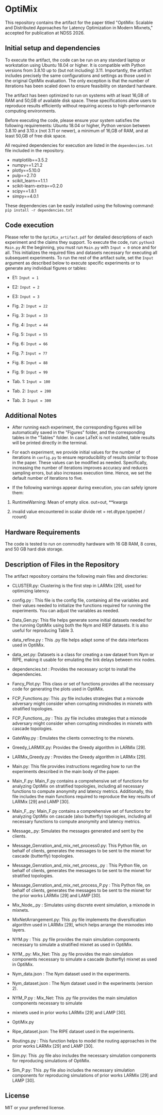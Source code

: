 # OptiMix

This repository contains the artifact for the paper titled "OptiMix: Scalable and Distributed Approaches for Latency Optimization in Modern Mixnets," accepted for publication at NDSS 2026.



## Initial setup and dependencies
To execute the artifact, the code can be run on any standard laptop or workstation using Ubuntu 18.04 or higher. It is compatible with Python versions from 3.8.10 up to (but not including) 3.11. Importantly, the artifact includes precisely the same configurations and settings as those used in the original OptiMix evaluation. The only exception is that the number of iterations has been scaled down to ensure feasibility on standard hardware.

The artifact has been optimized to run on systems with at least 16\,GB of RAM and 50\,GB of available disk space. These specifications allow users to reproduce results efficiently without requiring access to high-performance computing environments.

Before executing the code, please ensure your system satisfies the following requirements: Ubuntu 18.04 or higher, Python version between 3.8.10 and 3.10.x (not 3.11 or newer), a minimum of 16\,GB of RAM, and at least 50\,GB of free disk space.

All required dependencies for execution are listed in the `dependencies.txt` file included in the repository.


- matplotlib==3.5.2
- numpy==1.21.2
- plotly==5.10.0
- pulp==2.7.0
- scikit_learn==1.1.1
- scikit-learn-extra==0.2.0
- scipy==1.8.1
- simpy==4.0.1
  
These dependencies can be easily installed using the following command: `pip install -r dependencies.txt`



## Code execution

Please refer to the `OptiMix_artifact.pdf` for detailed descriptions of each experiment and the claims they support. To execute the code, run: `python3 Main.py`
At the beginning, you must run `Main.py` with `Input = 0` once and for all. This initializes the required files and datasets necessary for executing all subsequent experiments.
To run the rest of the artifact suite, set the `Input` argument as described below to execute specific experiments or to generate any individual figures or tables:




- E1:  `Input = 1`
- E2:  `Input = 2`
- E3:  `Input = 3`

- Fig. 2: `Input = 22`
- Fig. 3: `Input = 33`
- Fig. 4: `Input = 44`
- Fig. 5: `Input = 55`
- Fig. 6: `Input = 66`
- Fig. 7: `Input = 77`
- Fig. 8: `Input = 88`
- Fig. 9: `Input = 99`
  
- Tab. 1: `Input = 100`
- Tab. 2: `Input = 200`
- Tab. 3: `Input = 300`

## Additional Notes

- After running each experiment, the corresponding figures will be automatically saved in the "Figures" folder, and the corresponding tables in the "Tables" folder. In case LaTeX is not installed, table results will be printed directly in the terminal.
    
- For each experiment, we provide initial values for the number of iterations in `config.py` to ensure reproducibility of results similar to those in the paper. These values can be modified as needed. Specifically, increasing the number of iterations improves accuracy and reduces sampling errors, but also increases execution time. Hence, we set the default number of iterations to five.

- If the following warnings appear during execution, you can safely ignore them:
       
1) RuntimeWarning: Mean of empty slice. out=out, **kwargs

2) invalid value encountered in scalar divide ret = ret.dtype.type(ret / rcount)

## Hardware Requirements
The code is tested to run on commodity hardware with 16 GB RAM, 8 cores, and 50 GB hard disk storage.

## Description of Files in the Repository

The artifact repository contains the following main files and directories:

-	CLUSTER.py: Clustering is the first step in LARMix [29], used for optimizing latency.
  
-	config.py : This file is the config file, containing all the variables and their values needed to initialize the functions required for running the experiments. You can adjust the variables as needed.
  
- Data_Gen.py: This file helps generate some initial datasets needed for the running OptiMix using both the Nym and RIEP datasets. It is also useful for reproducing Table 3.  
- data_refine.py : This .py file helps adapt some of the data interfaces used in OptiMix.
- data_set.py: Datasets is a class for creating a raw dataset from Nym or RIPE, making it usable for emulating 
the link delays between mix nodes.  
- dependencies.txt : Provides the necessary script to install the dependencies. 
- Fancy_Plot.py: This class or set of functions provides all the necessary code for generating the plots used in OptiMix. 
- FCP_Functions.py: This .py file includes strategies that a mixnode adversary might consider when corrupting mindnodes 
in mixnets with stratified topologies. 
- FCP_Functions_.py : This .py file includes strategies that a mixnode adversary might consider when corrupting mindnodes 
in mixnets with cascade topologies.
- GateWay.py : Emulates the clients connecting to the mixnets.
- Greedy_LARMIX.py: Provides the Greedy algorithm in  LARMix [29].  
- LARMix_Greedy.py : Provides the Greedy algorithm in  LARMix [29].
- Main.py: This file provides instructions regarding how to run the experiments described in the main body of the paper. 
- Main_F.py: Main_F.py contains a comprehensive set of functions for analyzing OptiMix on stratified topologies, including all necessary functions to compute anonymity and latency metrics.
Additionally, this file includes the main functions required to reproduce the key results of LARMix [29] and LAMP [30]. 
- Main_F_.py: Main_F.py contains a comprehensive set of functions for analyzing OptiMix on cascade (also butterfly) topologies, including all necessary functions to compute anonymity and latency metrics. 
- Message_.py: Simulates the messages generated and sent by the clients.  
- Message_Genration_and_mix_net_process0.py:  This Python file, on behalf of clients, generates the messages to be sent to the mixnet for cascade (butterfly) topologies.
- Message_Genration_and_mix_net_process_.py : This Python file, on behalf of clients, generates the messages to be sent to the mixnet for stratified topologies.
- Message_Genration_and_mix_net_process_P.py : This Python file, on behalf of clients, generates the messages to be sent to the mixnet 
for the prior works LARMix [29] and LAMP [30].
- Mix_Node_.py : Simulates using discrete event simulation, a mixnode in mixnets.
- MixNetArrangement.py: This .py file implements the diversification algorithm used in LARMix [29], which helps arrange the mixnodes into layers. 
- NYM.py : This .py file provides the main simulation components necessary to simulate a stratified mixnet as used in OptiMix.
- NYM_.py: Mix_Net: This .py file provides the main simulation components necessary to simulate a cascade (butterfly) mixnet as used in OptiMix. 
- Nym_data.json  : The Nym dataset used in the experiments.
- Nym_dataset.json  : The Nym dataset used in the experiments (version 2).
- NYM_P.py : Mix_Net: This .py file provides the main simulation components necessary to simulate 
- mixnets used in prior works LARMix [29] and LAMP [30].
- OptiMix.py
- Ripe_dataset.json: The RIPE dataset used in the experiments.
- Routings.py : This function helps to model the routing approaches in the prior works LARMix [29] and LAMP [30].
- Sim.py: This .py file also includes the necessary simulation components for reproducing simulations of OptiMix.
- Sim_P.py: This .py file also includes the necessary simulation components for reproducing simulations of prior works LARMix [29] and LAMP [30].


## License
MIT or your preferred license.
